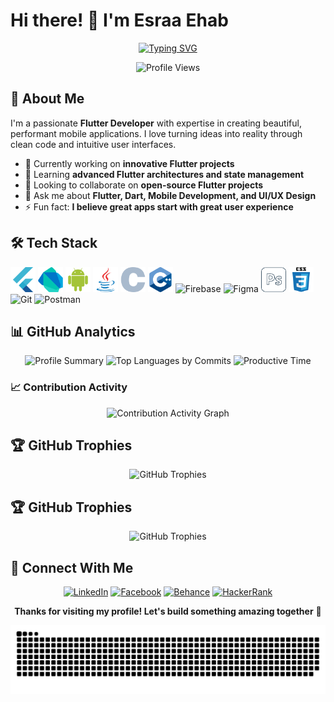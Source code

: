 # Hi there! 👋 I'm Esraa Ehab

<div align="center">
  
  [![Typing SVG](https://readme-typing-svg.herokuapp.com?font=Fira+Code&pause=1000&color=2196F3&center=true&vCenter=true&width=435&lines=Flutter+Developer;Mobile+App+Enthusiast;UI%2FUX+Designer;Always+Learning+New+Technologies)](https://git.io/typing-svg)
  
  <img src="https://komarev.com/ghpvc/?username=esraaehab333&label=Profile%20views&color=0e75b6&style=for-the-badge" alt="Profile Views" />
  
</div>

## 🚀 About Me

I'm a passionate **Flutter Developer** with expertise in creating beautiful, performant mobile applications. I love turning ideas into reality through clean code and intuitive user interfaces.

- 🔭 Currently working on **innovative Flutter projects**
- 🌱 Learning **advanced Flutter architectures and state management**
- 👯 Looking to collaborate on **open-source Flutter projects**
- 💬 Ask me about **Flutter, Dart, Mobile Development, and UI/UX Design**
- ⚡ Fun fact: **I believe great apps start with great user experience**

## 🛠️ Tech Stack

<p align="left">
  <img src="https://raw.githubusercontent.com/devicons/devicon/master/icons/flutter/flutter-original.svg" alt="Flutter" width="40" height="40"/>
  <img src="https://raw.githubusercontent.com/devicons/devicon/master/icons/dart/dart-original.svg" alt="Dart" width="40" height="40"/>
  <img src="https://raw.githubusercontent.com/devicons/devicon/master/icons/android/android-original.svg" alt="Android" width="40" height="40"/>
  <img src="https://raw.githubusercontent.com/devicons/devicon/master/icons/java/java-original.svg" alt="Java" width="40" height="40"/>
  <img src="https://raw.githubusercontent.com/devicons/devicon/master/icons/c/c-original.svg" alt="C" width="40" height="40"/>
  <img src="https://raw.githubusercontent.com/devicons/devicon/master/icons/cplusplus/cplusplus-original.svg" alt="C++" width="40" height="40"/>
  <img src="https://www.vectorlogo.zone/logos/firebase/firebase-icon.svg" alt="Firebase" width="40" height="40"/>
  <img src="https://www.vectorlogo.zone/logos/figma/figma-icon.svg" alt="Figma" width="40" height="40"/>
  <img src="https://raw.githubusercontent.com/devicons/devicon/master/icons/photoshop/photoshop-line.svg" alt="Photoshop" width="40" height="40"/>
  <img src="https://raw.githubusercontent.com/devicons/devicon/master/icons/css3/css3-original-wordmark.svg" alt="CSS3" width="40" height="40"/>
  <img src="https://www.vectorlogo.zone/logos/git-scm/git-scm-icon.svg" alt="Git" width="40" height="40"/>
  <img src="https://www.vectorlogo.zone/logos/getpostman/getpostman-icon.svg" alt="Postman" width="40" height="40"/>
</p>

## 📊 GitHub Analytics
<div align="center">
  
  <!-- Profile Summary Cards -->
  <img src="https://github-profile-summary-cards.vercel.app/api/cards/profile-details?username=esraaehab333&theme=tokyonight" alt="Profile Summary"/>
  
  <!-- Commits per Language -->
  <img src="https://github-profile-summary-cards.vercel.app/api/cards/most-commit-language?username=esraaehab333&theme=tokyonight" alt="Top Languages by Commits"/>
  
  <!-- Productive Time -->
  <img src="https://github-profile-summary-cards.vercel.app/api/cards/productive-time?username=esraaehab333&theme=tokyonight&utcOffset=2" alt="Productive Time"/>
  
</div>

### 📈 Contribution Activity
<div align="center">
  
  <!-- GitHub Activity Graph -->
  <img src="https://github-readme-activity-graph.vercel.app/graph?username=esraaehab333&theme=tokyo-night&hide_border=true&custom_title=Esraa's%20Contribution%20Graph" alt="Contribution Activity Graph"/>
  
</div>

## 🏆 GitHub Trophies

<div align="center">
  <img src="https://github-profile-trophy.vercel.app/?username=esraaehab333&theme=tokyonight&no-frame=false&no-bg=false&margin-w=4" alt="GitHub Trophies"/>
</div>

## 🏆 GitHub Trophies

<div align="center">
  <img src="https://github-profile-trophy.vercel.app/?username=esraaehab333&theme=tokyonight&no-frame=false&no-bg=false&margin-w=4" alt="GitHub Trophies"/>
</div>

## 🤝 Connect With Me

<div align="center">
  
  [![LinkedIn](https://img.shields.io/badge/LinkedIn-0077B5?style=for-the-badge&logo=linkedin&logoColor=white)](https://linkedin.com/in/esraa-ehab-b2b190268/)
  [![Facebook](https://img.shields.io/badge/Facebook-1877F2?style=for-the-badge&logo=facebook&logoColor=white)](https://fb.com/harryr.potterl/)
  [![Behance](https://img.shields.io/badge/Behance-1769ff?style=for-the-badge&logo=behance&logoColor=white)](https://www.behance.net/esraaehab15)
  [![HackerRank](https://img.shields.io/badge/-Hackerrank-2EC866?style=for-the-badge&logo=HackerRank&logoColor=white)](https://www.hackerrank.com/profile/esraaehabb333)
  
</div>


<div align="center">
  
  **Thanks for visiting my profile! Let's build something amazing together** 🚀
  
  <img src="https://raw.githubusercontent.com/platane/snk/output/github-contribution-grid-snake.svg" alt="Snake Animation" />
  
</div>
